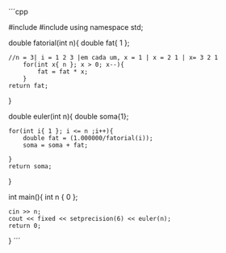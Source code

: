 ´´´cpp

#include <iostream>
#include <iomanip>
using namespace std;

double fatorial(int n){
    double fat{ 1 };
    
    //n = 3| i = 1 2 3 |em cada um, x = 1 | x = 2 1 | x= 3 2 1
        for(int x{ n }; x > 0; x--){
            fat = fat * x;
        } 
    return fat;
}

double euler(int n){
    double soma{1};
    
    
    for(int i{ 1 }; i <= n ;i++){
        double fat = (1.000000/fatorial(i));
        soma = soma + fat;
        
    }
    return soma;
}

int main(){
    int n { 0 };

    cin >> n;
    cout << fixed << setprecision(6) << euler(n);
    return 0;
}
´´´
